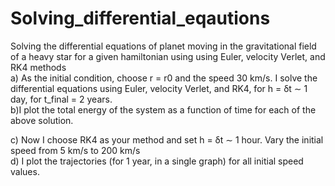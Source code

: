 # Solving_differential_eqautions
Solving the differential equations of planet moving in the gravitational field of a heavy star for a given hamiltonian using  using Euler, velocity Verlet, and RK4 methods<br />
a) As the initial condition, choose r = r0 and the speed 30 km/s. I solve the differential equations using Euler,
velocity Verlet, and RK4, for h = δt ∼ 1 day, for t_final = 2 years.<br />
b)I plot the total energy of the system as a function of time for each of the above solution.<br />

c) Now I choose RK4 as your method and set h = δt ∼ 1 hour. Vary the initial speed from 5 km/s
to 200 km/s<br />
d) I plot the trajectories (for 1 year, in a single graph) for all initial speed values.<br />
